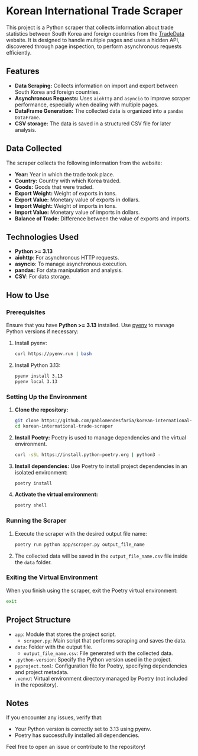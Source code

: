
# Korean International Trade Scraper

This project is a Python scraper that collects information about trade statistics between South Korea and foreign countries from the [TradeData](https://tradedata.go.kr/cts/index_eng.do#tabHsSgn2) website. It is designed to handle multiple pages and uses a hidden API, discovered through page inspection, to perform asynchronous requests efficiently.

## Features

- **Data Scraping:** Collects information on import and export between South Korea and foreign countries.
- **Asynchronous Requests:** Uses `aiohttp` and `asyncio` to improve scraper performance, especially when dealing with multiple pages.
- **DataFrame Generation:** The collected data is organized into a `pandas DataFrame`.
- **CSV storage:** The data is saved in a structured CSV file for later analysis.

## Data Collected

The scraper collects the following information from the website:

- **Year:** Year in which the trade took place.
- **Country:** Country with which Korea traded.
- **Goods:** Goods that were traded.
- **Export Weight:** Weight of exports in tons.
- **Export Value:** Monetary value of exports in dollars.
- **Import Weight:** Weight of imports in tons.
- **Import Value:** Monetary value of imports in dollars.
- **Balance of Trade:** Difference between the value of exports and imports.

## Technologies Used

- **Python >= 3.13**
- **aiohttp**: For asynchronous HTTP requests.
- **asyncio**: To manage asynchronous execution.
- **pandas**: For data manipulation and analysis.
- **CSV**: For data storage.

## How to Use

### Prerequisites

Ensure that you have **Python >= 3.13** installed. Use [pyenv](https://github.com/pyenv/pyenv) to manage Python versions if necessary:

1. Install pyenv:
   ```bash
   curl https://pyenv.run | bash
   ```

2. Install Python 3.13:
   ```bash
   pyenv install 3.13
   pyenv local 3.13
   ```

### Setting Up the Environment

1. **Clone the repository:**
   ```bash
   git clone https://github.com/pablomendesfaria/korean-international-trade-scraper.git
   cd korean-international-trade-scraper
   ```

2. **Install Poetry:**
   Poetry is used to manage dependencies and the virtual environment.
   ```bash
   curl -sSL https://install.python-poetry.org | python3 -
   ```

3. **Install dependencies:**
   Use Poetry to install project dependencies in an isolated environment:
   ```bash
   poetry install
   ```

4. **Activate the virtual environment:**
   ```bash
   poetry shell
   ```

### Running the Scraper

1. Execute the scraper with the desired output file name:
   ```bash
   poetry run python app/scraper.py output_file_name
   ```

2. The collected data will be saved in the `output_file_name.csv` file inside the `data` folder.

### Exiting the Virtual Environment

When you finish using the scraper, exit the Poetry virtual environment:
   ```bash
   exit
   ```

## Project Structure

- `app`: Module that stores the project script.
   - `scraper.py`: Main script that performs scraping and saves the data.
- `data`: Folder with the output file.
   - `output_file_name.csv`: File generated with the collected data.
- `.python-version`: Specify the Python version used in the project.
- `pyproject.toml`: Configuration file for Poetry, specifying dependencies and project metadata.
- `.venv/`: Virtual environment directory managed by Poetry (not included in the repository).

## Notes

If you encounter any issues, verify that:
- Your Python version is correctly set to 3.13 using pyenv.
- Poetry has successfully installed all dependencies.

Feel free to open an issue or contribute to the repository!
